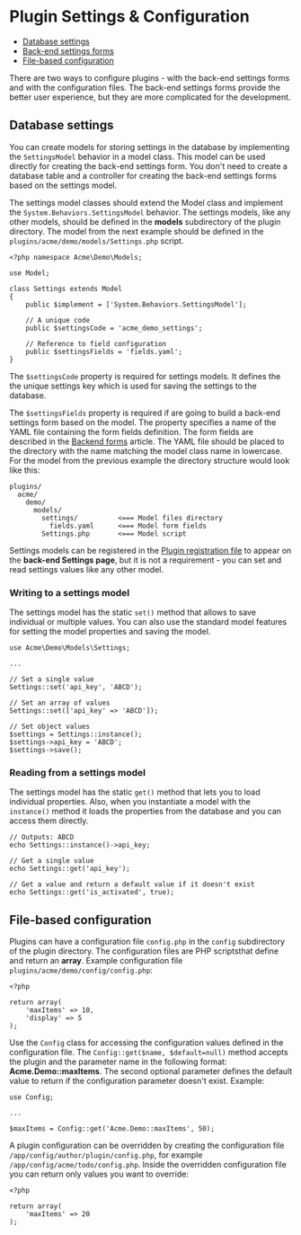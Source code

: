# Plugin Settings & Configuration

- [Database settings](#database-settings)
- [Back-end settings forms](#backend-forms)
- [File-based configuration](#file-configuration)

There are two ways to configure plugins - with the back-end settings forms and with the configuration files. The back-end settings forms provide the better user experience, but they are more complicated for the development.

<a name="database-settings" class="anchor" href="#database-settings"></a>
## Database settings

You can create models for storing settings in the database by implementing the `SettingsModel` behavior in a model class. This model can be used directly for creating the back-end settings form. You don't need to create a database table and a controller for creating the back-end settings forms based on the settings model.

The settings model classes should extend the Model class and implement the `System.Behaviors.SettingsModel` behavior. The settings models, like any other models, should be defined in the **models** subdirectory of the plugin directory. The model from the next example should be defined in the `plugins/acme/demo/models/Settings.php` script. 

    <?php namespace Acme\Demo\Models;

    use Model;

    class Settings extends Model
    {
        public $implement = ['System.Behaviors.SettingsModel'];

        // A unique code
        public $settingsCode = 'acme_demo_settings';

        // Reference to field configuration
        public $settingsFields = 'fields.yaml';
    }

The `$settingsCode` property is required for settings models. It defines the the unique settings key which is used for saving the settings to the database. 

The `$settingsFields` property is required if are going to build a back-end settings form based on the model. The property specifies a name of the YAML file containing the form fields definition. The form fields are described in the [Backend forms](../backend/forms) article. The YAML file should be placed to the directory with the name matching the model class name in lowercase. For the model from the previous example the directory structure would look like this:

    plugins/
      acme/
        demo/
          models/
            settings/          <=== Model files directory
              fields.yaml      <=== Model form fields
            Settings.php       <=== Model script

Settings models can be registered in the [Plugin registration file](http://octobercms.com/docs/plugin/registration#backend-settings) to appear on the **back-end Settings page**, but it is not a requirement - you can set and read settings values like any other model.

<a name="writing-settings" class="anchor" href="#writing-settings"></a>
### Writing to a settings model

The settings model has the static `set()` method that allows to save individual or multiple values. You can also use the standard model features for setting the model properties and saving the model.

    use Acme\Demo\Models\Settings;

    ...

    // Set a single value
    Settings::set('api_key', 'ABCD');

    // Set an array of values
    Settings::set(['api_key' => 'ABCD']);

    // Set object values
    $settings = Settings::instance();
    $settings->api_key = 'ABCD';
    $settings->save();

<a name="reading-settings" class="anchor" href="#reading-settings"></a>
### Reading from a settings model

The settings model has the static `get()` method that lets you to load individual properties. Also, when you instantiate a model with the `instance()` method it loads the properties from the database and you can access them directly.

    // Outputs: ABCD
    echo Settings::instance()->api_key;

    // Get a single value
    echo Settings::get('api_key');

    // Get a value and return a default value if it doesn't exist
    echo Settings::get('is_activated', true);

<a name="file-configuration" class="anchor" href="#file-configuration"></a>
## File-based configuration

Plugins can have a configuration file `config.php` in the `config` subdirectory of the plugin directory. The configuration files are PHP scriptsthat define and return an **array**. Example configuration file `plugins/acme/demo/config/config.php`:

    <?php

    return array(
        'maxItems' => 10,
        'display' => 5
    );


Use the `Config` class for accessing the configuration values defined in the configuration file. The `Config::get($name, $default=null)` method accepts the plugin and the parameter name in the following format: **Acme.Demo::maxItems**. The second optional parameter defines the default value to return if the configuration parameter doesn't exist. Example:

    use Config;

    ...

    $maxItems = Config::get('Acme.Demo::maxItems', 50);

A plugin configuration can be overridden by creating the configuration file `/app/config/author/plugin/config.php`, for example `/app/config/acme/todo/config.php`. Inside the overridden configuration file you can return only values you want to override:

    <?php

    return array(
        'maxItems' => 20
    );